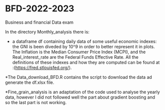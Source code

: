 # BFD-2022-2023
Business and financial Data exam

In the directory Monthly_analysis there is:

* a dataframe df containing daily data of some useful economic indexes: the GNI is been diveded by 10^9 in order to better represent it in plots.
The Inflation is the Median Consumer Price Index (MCPI), and the Real_interest_rate are the Federal Funds Effective Rate. All the definitions of these indexes and how they are computed can be found at :(https://fred.stlouisfed.org/).

*The Data_download_BFD.R contains the script to download the data ad generate the df.xlsx file.

*Fine_grain_analysis is an adaptation of the code used to analyse the yearly data, however I did not followed well the part about gradient boosting and so the last part is not working.



